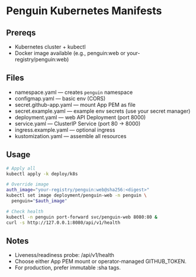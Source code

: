 # Penguin Kubernetes Manifests

## Prereqs
- Kubernetes cluster + kubectl
- Docker image available (e.g., penguin:web or your-registry/penguin:web)

## Files
- namespace.yaml — creates `penguin` namespace
- configmap.yaml — basic env (CORS)
- secret.github-app.yaml — mount App PEM as file
- secret.example.yaml — example env secrets (use your secret manager)
- deployment.yaml — web API Deployment (port 8000)
- service.yaml — ClusterIP Service (port 80 -> 8000)
- ingress.example.yaml — optional ingress
- kustomization.yaml — assemble all resources

## Usage
```bash
# Apply all
kubectl apply -k deploy/k8s

# Override image
auth_image="your-registry/penguin:web@sha256:<digest>"
kubectl set image deployment/penguin-web -n penguin \
  penguin="$auth_image"

# Check health
kubectl -n penguin port-forward svc/penguin-web 8080:80 &
curl -s http://127.0.0.1:8080/api/v1/health
```

## Notes
- Liveness/readiness probe: /api/v1/health
- Choose either App PEM mount or operator-managed GITHUB_TOKEN.
- For production, prefer immutable :sha tags.

